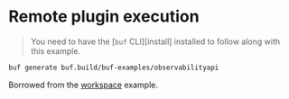 # Remote plugin execution

> You need to have the [`buf` CLI][install] installed to follow along with this example.

```sh
buf generate buf.build/buf-examples/observabilityapi
```

Borrowed from the [workspace] example.

[workspace]: ../workspace
